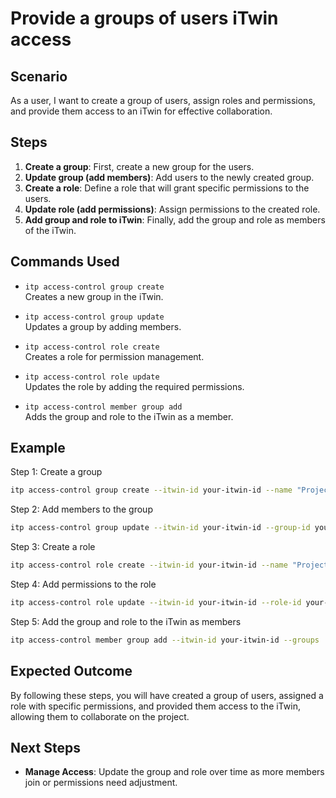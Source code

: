 # Provide a groups of users iTwin access

## Scenario

As a user, I want to create a group of users, assign roles and permissions, and provide them access to an iTwin for effective collaboration.

## Steps

1. **Create a group**: First, create a new group for the users.
2. **Update group (add members)**: Add users to the newly created group.
3. **Create a role**: Define a role that will grant specific permissions to the users.
4. **Update role (add permissions)**: Assign permissions to the created role.
5. **Add group and role to iTwin**: Finally, add the group and role as members of the iTwin.

## Commands Used

- `itp access-control group create`  
  Creates a new group in the iTwin.

- `itp access-control group update`  
  Updates a group by adding members.

- `itp access-control role create`  
  Creates a role for permission management.

- `itp access-control role update`  
  Updates the role by adding the required permissions.

- `itp access-control member group add`  
  Adds the group and role to the iTwin as a member.

## Example

Step 1: Create a group
```bash
itp access-control group create --itwin-id your-itwin-id --name "Project Team" --description "Primary team"
```

Step 2: Add members to the group
```bash
itp access-control group update --itwin-id your-itwin-id --group-id your-group-id --member user1@example.com --member user2@example.com
```

Step 3: Create a role
```bash
itp access-control role create --itwin-id your-itwin-id --name "Project Manager" --description "Role for project managers"
```

Step 4: Add permissions to the role
```bash
itp access-control role update --itwin-id your-itwin-id --role-id your-role-id --permission itwins_modify --permission imodels_manage --permission realitydata_manage
```

Step 5: Add the group and role to the iTwin as members
```bash
itp access-control member group add --itwin-id your-itwin-id --groups '[{"groupId": "your-group-id", "roleIds": ["your-role-id"]}]'
```

## Expected Outcome

By following these steps, you will have created a group of users, assigned a role with specific permissions, and provided them access to the iTwin, allowing them to collaborate on the project.

## Next Steps

- **Manage Access**: Update the group and role over time as more members join or permissions need adjustment.
